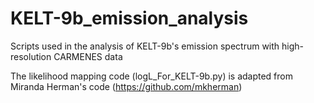 # KELT-9b_emission_analysis
 Scripts used in the analysis of KELT-9b's emission spectrum with high-resolution CARMENES data 
 
 The likelihood mapping code (logL_For_KELT-9b.py) is adapted from Miranda Herman's code (https://github.com/mkherman)
